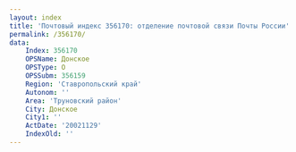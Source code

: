```yaml
---
layout: index
title: 'Почтовый индекс 356170: отделение почтовой связи Почты России'
permalink: /356170/
data:
    Index: 356170
    OPSName: Донское
    OPSType: О
    OPSSubm: 356159
    Region: 'Ставропольский край'
    Autonom: ''
    Area: 'Труновский район'
    City: Донское
    City1: ''
    ActDate: '20021129'
    IndexOld: ''
---
```


